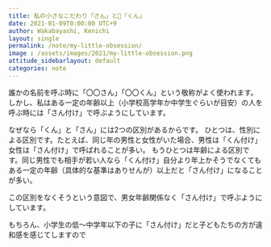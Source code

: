 ```yaml
---
title: 私の小さなこだわり「さん」と「くん」
date: 2021-01-09T0:00:00 UTC+9
author: Wakabayashi, Kenichi
layout: single
permalink: /note/my-little-obsession/
image : /assets/images/2021/my-little-obsession.png
attitude_sidebarlayout: default
categories: note
---
```

誰かの名前を呼ぶ時に「〇〇さん」「〇〇くん」という敬称がよく使われます。
しかし、私はある一定の年齢以上（小学校高学年か中学生ぐらいが目安）の人を呼ぶ時には「さん付け」で呼ぶようにしています。

なぜなら「くん」と「さん」には2つの区別があるからです。
ひとつは、性別による区別です。たとえば、同じ年の男性と女性がいた場合、男性は「くん付け」女性は「さん付け」で呼ばれることが多い。
もうひとつは年齢による区別です。同じ男性でも相手が若い人なら「くん付け」自分より年上かそうでなくてもある一定の年齢（具体的な基準はありせんが）以上だと「さん付け」になることが多い。

この区別をなくそうという意図で、男女年齢関係なく「さん付け」で呼ぶようにしています。

もちろん、小学生の低〜中学年以下の子に「さん付け」だと子どもたちの方が違和感を感じてしますので
